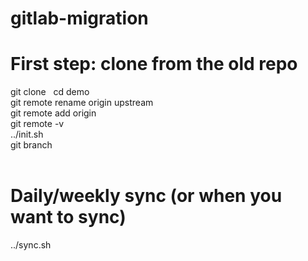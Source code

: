 # gitlab-migration

# First step: clone from the old repo  
git clone <old repository URL>  
cd demo  
git remote rename origin upstream  
git remote add origin <new repository URL>  
git remote -v  
../init.sh  
git branch  
  
# Daily/weekly sync (or when you want to sync)  
../sync.sh  
